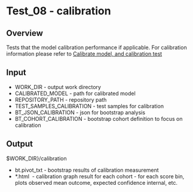 # Test_08 - calibration

## Overview
Tests that the model calibration performance if applicable.
For calibration information please refer to [Calibrate model, and calibration test](/Medial%20Tools/Guide%20for%20common%20actions/Calibrate%20model,%20and%20calibration%20test)

## Input
- WORK_DIR - output work directory
- CALIBRATED_MODEL - path for calibrated model
- REPOSITORY_PATH - repository path
- TEST_SAMPLES_CALIBRATION - test samples for calibration
- BT_JSON_CALIBRATION - json for bootstrap analysis
- BT_COHORT_CALIBRATION - bootstrap cohort definition to focus on calibration
 
## Output
$WORK_DIR}/calibration
- bt.pivot_txt - bootstrap results of calibration measurement
- *.html  - calibration graph result for each cohort - for each score bin, plots observed mean outcome, expected confidence internal, etc.
